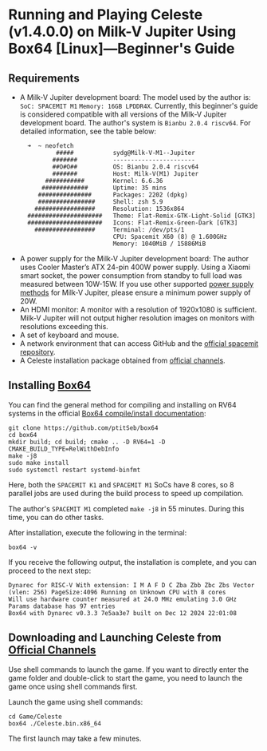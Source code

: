 # Running and Playing Celeste (v1.4.0.0) on Milk-V Jupiter Using Box64 [Linux]—Beginner's Guide

## Requirements

- A Milk-V Jupiter development board:
  The model used by the author is: `SoC: SPACEMIT M1` `Memory: 16GB LPDDR4X`. Currently, this beginner's guide is considered compatible with all versions of the Milk-V Jupiter development board.
  The author's system is `Bianbu 2.0.4 riscv64`. For detailed information, see the table below:

  ```shell
    ➜  ~ neofetch
            #####           sydg@Milk-V-M1--Jupiter
           #######          -----------------------
           ##O#O##          OS: Bianbu 2.0.4 riscv64
           #######          Host: Milk-V(M1) Jupiter
         ###########        Kernel: 6.6.36
        #############       Uptime: 35 mins
       ###############      Packages: 2202 (dpkg)
       ################     Shell: zsh 5.9
      #################     Resolution: 1536x864
    #####################   Theme: Flat-Remix-GTK-Light-Solid [GTK3]
    #####################   Icons: Flat-Remix-Green-Dark [GTK3]
      #################     Terminal: /dev/pts/1
                            CPU: Spacemit X60 (8) @ 1.600GHz
                            Memory: 1040MiB / 15886MiB
  ```

* A power supply for the Milk-V Jupiter development board: The author uses Cooler Master’s ATX 24-pin 400W power supply. Using a Xiaomi smart socket, the power consumption from standby to full load was measured between 10W-15W. If you use other supported [power supply methods](https://milkv.io/zh/docs/jupiter/getting-started/hardware) for Milk-V Jupiter, please ensure a minimum power supply of 20W.
* An HDMI monitor: A monitor with a resolution of 1920x1080 is sufficient. Milk-V Jupiter will not output higher resolution images on monitors with resolutions exceeding this.
* A set of keyboard and mouse.
* A network environment that can access GitHub and the [official spacemit repository](https://archive.spacemit.com/).
* A Celeste installation package obtained from [official channels](https://www.celestegame.com/).

## Installing [Box64](https://github.com/ptitSeb/box64?tab=readme-ov-file)

You can find the general method for compiling and installing on RV64 systems in the official [Box64 compile/install documentation](https://github.com/ptitSeb/box64/blob/main/docs/COMPILE.md):

```shell
git clone https://github.com/ptitSeb/box64
cd box64
mkdir build; cd build; cmake .. -D RV64=1 -D CMAKE_BUILD_TYPE=RelWithDebInfo
make -j8
sudo make install
sudo systemctl restart systemd-binfmt
```


Here, both the `SPACEMIT K1` and `SPACEMIT M1` SoCs have 8 cores, so 8 parallel jobs are used during the build process to speed up compilation.

The author's `SPACEMIT M1` completed `make -j8` in 55 minutes. During this time, you can do other tasks.

After installation, execute the following in the terminal:

```shell
box64 -v
```

If you receive the following output, the installation is complete, and you can proceed to the next step:

```shell
Dynarec for RISC-V With extension: I M A F D C Zba Zbb Zbc Zbs Vector (vlen: 256) PageSize:4096 Running on Unknown CPU with 8 cores
Will use hardware counter measured at 24.0 MHz emulating 3.0 GHz
Params database has 97 entries
Box64 with Dynarec v0.3.3 7e5aa3e7 built on Dec 12 2024 22:01:08
```

## Downloading and Launching Celeste from [Official Channels](https://www.celestegame.com/)

Use shell commands to launch the game. If you want to directly enter the game folder and double-click to start the game, you need to launch the game once using shell commands first.

Launch the game using shell commands:

```shell
cd Game/Celeste
box64 ./Celeste.bin.x86_64
```

The first launch may take a few minutes. 
